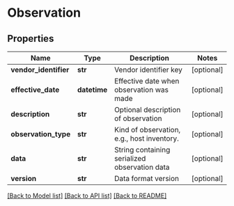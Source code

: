 # Observation

## Properties
Name | Type | Description | Notes
------------ | ------------- | ------------- | -------------
**vendor_identifier** | **str** | Vendor identifier key | [optional] 
**effective_date** | **datetime** | Effective date when observation was made | [optional] 
**description** | **str** | Optional description of observation | [optional] 
**observation_type** | **str** | Kind of observation, e.g., host inventory. | [optional] 
**data** | **str** | String containing serialized observation data | [optional] 
**version** | **str** | Data format version | [optional] 

[[Back to Model list]](../README.md#documentation-for-models) [[Back to API list]](../README.md#documentation-for-api-endpoints) [[Back to README]](../README.md)


